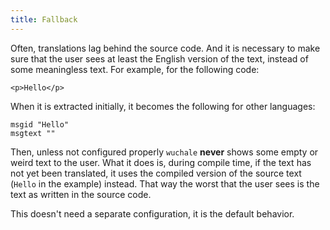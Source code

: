 ```yaml
---
title: Fallback
---
```


Often, translations lag behind the source code. And it is necessary to make sure
that the user sees at least the English version of the text, instead of some
meaningless text. For example, for the following code:

```svelte
<p>Hello</p>
```

When it is extracted initially, it becomes the following for other languages:

```po
msgid "Hello"
msgtext ""
```

Then, unless not configured properly `wuchale` **never** shows some empty or
weird text to the user. What it does is, during compile time, if the text has
not yet been translated, it uses the compiled version of the source text
(`Hello` in the example) instead. That way the worst that the user sees is the
text as written in the source code.

This doesn't need a separate configuration, it is the default behavior. 
